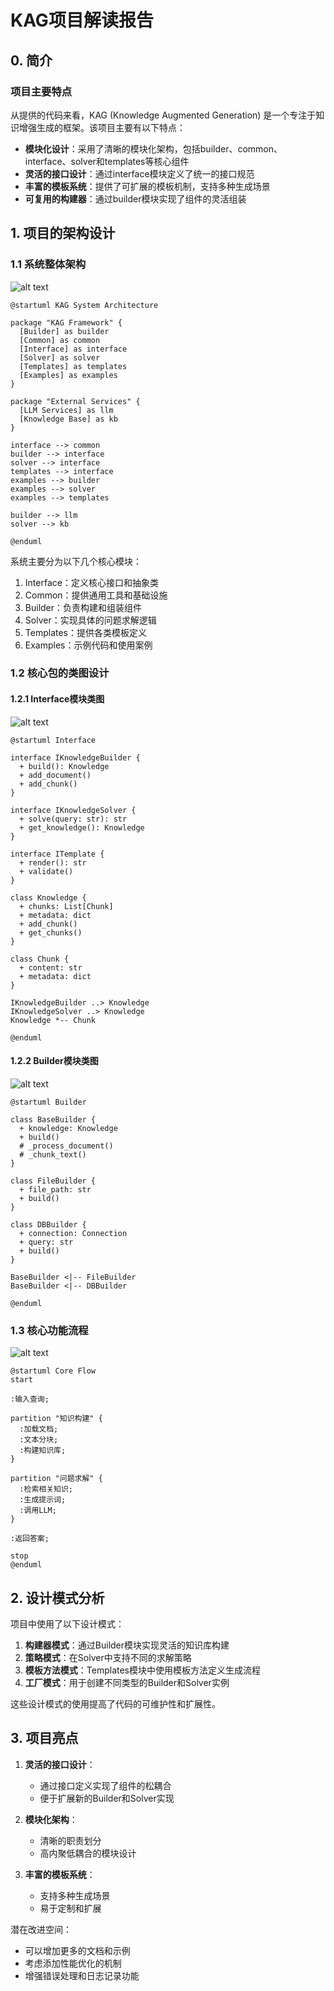 # KAG项目解读报告

## 0. 简介

### 项目主要特点

从提供的代码来看，KAG (Knowledge Augmented Generation) 是一个专注于知识增强生成的框架。该项目主要有以下特点：

- **模块化设计**：采用了清晰的模块化架构，包括builder、common、interface、solver和templates等核心组件
- **灵活的接口设计**：通过interface模块定义了统一的接口规范
- **丰富的模板系统**：提供了可扩展的模板机制，支持多种生成场景
- **可复用的构建器**：通过builder模块实现了组件的灵活组装

## 1. 项目的架构设计

### 1.1 系统整体架构

![alt text](image.png)

```plantuml
@startuml KAG System Architecture

package "KAG Framework" {
  [Builder] as builder
  [Common] as common
  [Interface] as interface
  [Solver] as solver
  [Templates] as templates
  [Examples] as examples
}

package "External Services" {
  [LLM Services] as llm
  [Knowledge Base] as kb
}

interface --> common
builder --> interface
solver --> interface
templates --> interface
examples --> builder
examples --> solver
examples --> templates

builder --> llm
solver --> kb

@enduml
```

系统主要分为以下几个核心模块：

1. Interface：定义核心接口和抽象类
2. Common：提供通用工具和基础设施
3. Builder：负责构建和组装组件
4. Solver：实现具体的问题求解逻辑
5. Templates：提供各类模板定义
6. Examples：示例代码和使用案例

### 1.2 核心包的类图设计

#### 1.2.1 Interface模块类图
![alt text](image-1.png)

```plantuml
@startuml Interface

interface IKnowledgeBuilder {
  + build(): Knowledge
  + add_document()
  + add_chunk()
}

interface IKnowledgeSolver {
  + solve(query: str): str
  + get_knowledge(): Knowledge
}

interface ITemplate {
  + render(): str
  + validate()
}

class Knowledge {
  + chunks: List[Chunk]
  + metadata: dict
  + add_chunk()
  + get_chunks()
}

class Chunk {
  + content: str
  + metadata: dict
}

IKnowledgeBuilder ..> Knowledge
IKnowledgeSolver ..> Knowledge
Knowledge *-- Chunk

@enduml
```

#### 1.2.2 Builder模块类图
![alt text](image-2.png)

```plantuml
@startuml Builder

class BaseBuilder {
  + knowledge: Knowledge
  + build()
  # _process_document()
  # _chunk_text()
}

class FileBuilder {
  + file_path: str
  + build()
}

class DBBuilder {
  + connection: Connection
  + query: str
  + build() 
}

BaseBuilder <|-- FileBuilder
BaseBuilder <|-- DBBuilder

@enduml
```

### 1.3 核心功能流程
![alt text](image-3.png)

```plantuml
@startuml Core Flow
start

:输入查询;

partition "知识构建" {
  :加载文档;
  :文本分块;
  :构建知识库;
}

partition "问题求解" {
  :检索相关知识;
  :生成提示词;
  :调用LLM;
}

:返回答案;

stop
@enduml
```

## 2. 设计模式分析

项目中使用了以下设计模式：

1. **构建器模式**：通过Builder模块实现灵活的知识库构建
2. **策略模式**：在Solver中支持不同的求解策略
3. **模板方法模式**：Templates模块中使用模板方法定义生成流程
4. **工厂模式**：用于创建不同类型的Builder和Solver实例

这些设计模式的使用提高了代码的可维护性和扩展性。

## 3. 项目亮点

1. **灵活的接口设计**：
    - 通过接口定义实现了组件的松耦合
    - 便于扩展新的Builder和Solver实现

2. **模块化架构**：
    - 清晰的职责划分
    - 高内聚低耦合的模块设计

3. **丰富的模板系统**：
    - 支持多种生成场景
    - 易于定制和扩展

潜在改进空间：
- 可以增加更多的文档和示例
- 考虑添加性能优化的机制
- 增强错误处理和日志记录功能